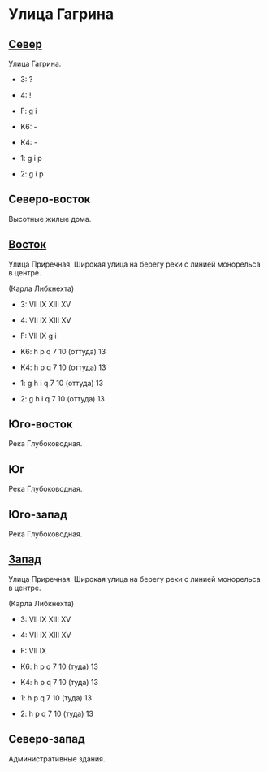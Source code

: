 # Улица Гагрина

## [Север](./510105.md)

Улица Гагрина.

* 3:    ?
* 4:    !
* F:    g   i

* K6:   -
* K4:   -
* 1:    g   i   p
* 2:    g   i   p

## Северо-восток

Высотные жилые дома.

## [Восток](./10515125.md)

Улица Приречная.
Широкая улица на берегу реки с линией монорельса в центре.

(Карла Либкнехта)

* 3:    VII IX  XIII    XV
* 4:    VII IX  XIII    XV
* F:    VII IX
        g   i

* K6:   h   p   q
        7   10 (оттуда) 13
* K4:   h   p   q
        7   10 (оттуда) 13
* 1:    g   h   i   q
        7   10 (оттуда) 13
* 2:    g   h   i   q
        7   10 (оттуда) 13

## Юго-восток

Река Глубоководная.

## Юг

Река Глубоководная.

## Юго-запад

Река Глубоководная.

## [Запад](./10500125.md)

Улица Приречная.
Широкая улица на берегу реки с линией монорельса в центре.

(Карла Либкнехта)

* 3:    VII IX  XIII    XV
* 4:    VII IX  XIII    XV
* F:    VII IX

* K6:   h   p   q
        7   10 (туда)   13
* K4:   h   p   q
        7   10 (туда)   13
* 1:    h   p   q
        7   10 (туда)   13
* 2:    h   p   q
        7   10 (туда)   13

## Северо-запад

Административные здания.
